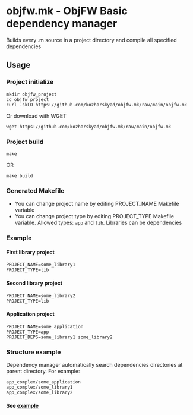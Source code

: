 # objfw.mk - ObjFW Basic dependency manager

Builds every .m source in a project directory and compile all specified dependencies

## Usage

### Project initialize

```
mkdir objfw_project
cd objfw_project
curl -skLO https://github.com/kozharskyad/objfw.mk/raw/main/objfw.mk
```

Or download with WGET

```
wget https://github.com/kozharskyad/objfw.mk/raw/main/objfw.mk
```

### Project build

```
make
```

OR

```
make build
```

### Generated Makefile

* You can change project name by editing PROJECT_NAME Makefile variable
* You can change project type by editing PROJECT_TYPE Makefile variable. Allowed types: `app` and `lib`. Libraries can be dependencies

### Example

#### First library project

```
PROJECT_NAME=some_library1
PROJECT_TYPE=lib
```

#### Second library project

```
PROJECT_NAME=some_library2
PROJECT_TYPE=lib
```

#### Application project

```
PROJECT_NAME=some_application
PROJECT_TYPE=app
PROJECT_DEPS=some_library1 some_library2
```

### Structure example

Dependency manager automatically search dependencies directories at parent directory. For example:

```
app_complex/some_application
app_complex/some_library1
app_complex/some_library2
```

#### See [example](https://github.com/kozharskyad/objfw.mk/blob/main/example/)
